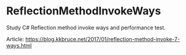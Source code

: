 # ReflectionMethodInvokeWays
Study C# Reflection method invoke ways and performance test.

Article: https://blog.kkbruce.net/2017/01/reflection-method-invoke-7-ways.html
